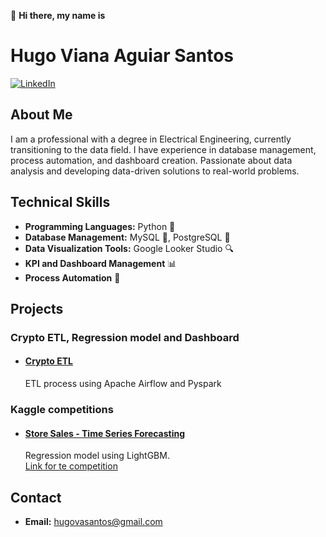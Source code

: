 👋 <b>Hi there, my name is</b> 

# Hugo Viana Aguiar Santos

[![LinkedIn](https://img.shields.io/badge/LinkedIn-hugo--viana-blue)](https://www.linkedin.com/in/hugo-viana/)

## About Me

I am a professional with a degree in Electrical Engineering, currently transitioning to the data field. I have experience in database management, process automation, and dashboard creation. Passionate about data analysis and developing data-driven solutions to real-world problems.

## Technical Skills

- **Programming Languages:** Python 🐍
- **Database Management:** MySQL 🐬, PostgreSQL 🐘 
- **Data Visualization Tools:** Google Looker Studio 🔍
- **KPI and Dashboard Management** 📊
- **Process Automation** 🤖

## Projects

### Crypto ETL, Regression model and Dashboard

- #### [Crypto ETL](https://github.com/hugoviana95/crypto-etl.git)<br>
  ETL process using Apache Airflow and Pyspark

### Kaggle competitions

- #### [Store Sales - Time Series Forecasting](https://github.com/hugoviana95/store-sales-time-series-forecasting.git)<br>
  Regression model using LightGBM. <br>
  [Link for te competition](https://www.kaggle.com/competitions/store-sales-time-series-forecasting)

## Contact

- **Email:** hugovasantos@gmail.com

